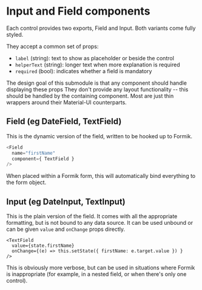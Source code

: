 # Input and Field components

Each control provides two exports, Field and Input. Both variants come fully
styled. 

They accept a common set of props:

- `label` (string): text to show as placeholder or beside the control
- `helperText` (string): longer text when more explanation is required
- `required` (bool): indicates whether a field is mandatory

The design goal of this submodule is that any component should handle displaying
these props 
They don't provide any layout functionality -- this should be handled by the 
containing component. Most are just thin wrappers around their Material-UI
counterparts.

## Field (eg DateField, TextField)

This is the dynamic version of the field, written to be hooked up to Formik.

```javascript
<Field
  name="firstName"
  component={ TextField }
/>
```

When placed within a Formik form, this will automatically bind everything to
the form object.

## Input (eg DateInput, TextInput)

This is the plain version of the field. It comes with all the appropriate 
formatting, but is not bound to any data source. It can be used unbound or can
be given `value` and `onChange` props directly.

```
<TextField 
  value={state.firstName}
  onChange={(e) => this.setState({ firstName: e.target.value }) }
/>
```

This is obviously more verbose, but can be used in situations where Formik is
inappropriate (for example, in a nested field, or when there's only one control).

